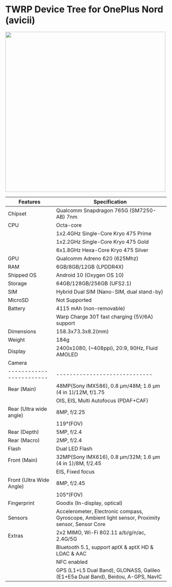 # TWRP Device Tree for OnePlus Nord (avicii)

<img src="https://github.com/Sanju0910/readme_res/blob/main/images/oneplus_avicii.jpg" width=500 height=500 />

| Features   |                                               Specification                                                         |
| ------------- | ------------- |
| Chipset |  Qualcomm Snapdragon 765G (SM7250-AB) 7nm |
| CPU  |     Octa-core  |
|      |     1x2.4GHz Single-Core Kryo 475 Prime |
|      |     1x2.2GHz Single-Core Kryo 475 Gold  |
|      |     6x1.8GHz Hexa-Core Kryo 475 Silver  |
| GPU  |  Qualcomm Adreno 620 (625Mhz) |
| RAM  |  6GB/8GB/12GB (LPDDR4X) |
| Shipped OS | Android 10 (Oxygen OS 10) |
| Storage | 64GB/128GB/256GB (UFS2.1) |
| SIM | Hybrid Dual SIM (Nano-SIM, dual stand-by) |
| MicroSD | Not Supported |
| Battery | 4115 mAh (non-removable) |
|         | Warp Charge 30T fast charging (5V/6A) support |
| Dimensions | 158.3x73.3x8.2(mm) |
| Weight | 184g |
| Display | 2400x1080, (~408ppi), 20:9, 90Hz, Fluid AMOLED |
| Camera |
| ------------------------ | ----------------------------- |
| Rear (Main) | 48MP(Sony IMX586), 0.8 µm/48M; 1.6 µm (4 in 1)/12M, f/1.75 |
|             | OIS, EIS, Multi Autofocus (PDAF+CAF) |
| Rear (Ultra wide angle) | 8MP, f/2.25 |
|                         | 119°(FOV) |
| Rear (Depth) | 5MP, f/2.4 |
| Rear (Macro) | 2MP, f/2.4 |
| Flash | Dual LED Flash |
| Front (Main) | 32MP(Sony IMX616), 0.8 µm/32M; 1.6 µm (4 in 1)/8M, f/2.45
|              | EIS, Fixed focus |
| Front (Ultra Wide Angle) | 8MP, f/2.45
|                          | 105°(FOV) |
| Fingerprint | Goodix (In-display, optical) |
| Sensors | Accelerometer, Electronic compass, Gyroscope, Ambient light sensor, Proximity sensor, Sensor Core |
| Extras | 2x2 MIMO, Wi-Fi 802.11 a/b/g/n/ac, 2.4G/5G |
|        | Bluetooth 5.1, support aptX & aptX HD & LDAC & AAC |
|        | NFC enabled |
|        | GPS (L1+L5 Dual Band), GLONASS, Galileo (E1+E5a Dual Band), Beidou, A-GPS, NavIC |


